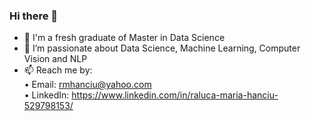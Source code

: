 ### Hi there 👋

- 🔭 I'm a fresh graduate of Master in Data Science
- 🌱 I’m passionate about Data Science, Machine Learning, Computer Vision and NLP
- 📫 Reach me by: <br/> 
          • Email: rmhanciu@yahoo.com <br/>
          • LinkedIn: https://www.linkedin.com/in/raluca-maria-hanciu-529798153/

